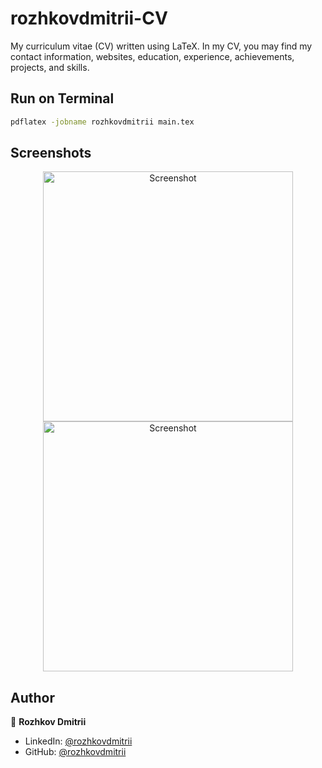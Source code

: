 # rozhkovdmitrii-CV

My curriculum vitae (CV) written using LaTeX. In my CV, you may find my contact information, websites, education, experience, achievements, projects, and skills.




## Run on Terminal

```sh
pdflatex -jobname rozhkovdmitrii main.tex
```



## Screenshots

<p align="center">
    <img alt="Screenshot" src="https://raw.githubusercontent.com/arasgungore/arasgungore-CV/main/jpg/CV_page_1.jpg" width="400">
    <img alt="Screenshot" src="https://raw.githubusercontent.com/arasgungore/arasgungore-CV/main/jpg/CV_page_2.jpg" width="400">
</p>



## Author

👤 **Rozhkov Dmitrii**

* LinkedIn: [@rozhkovdmitrii](https://www.linkedin.com/in/dmitrii-rozhkov-596041107/)
* GitHub: [@rozhkovdmitrii](http://github.com/rozhkovdmitrii)
